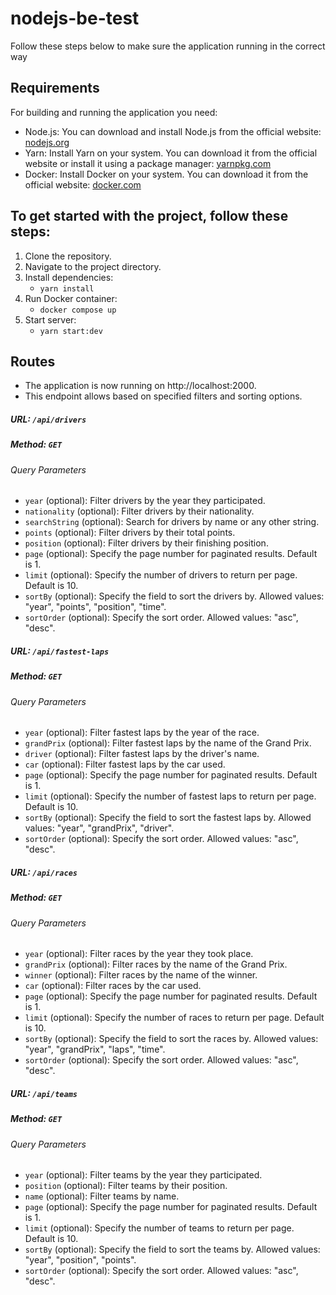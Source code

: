# nodejs-be-test

Follow these steps below to make sure the application running in the correct way

## Requirements

For building and running the application you need:
-   Node.js: You can download and install Node.js from the official website: [nodejs.org](https://nodejs.org/)
-   Yarn: Install Yarn on your system. You can download it from the official website or install it using a package manager: [yarnpkg.com](https://yarnpkg.com/getting-started/install)
-   Docker:  Install Docker on your system. You can download it from the official website: [docker.com](https://www.docker.com/)

## To get started with the project, follow these steps:

1. Clone the repository.
2. Navigate to the project directory.
3. Install dependencies: 
    - `yarn install`
4. Run Docker container:
    - `docker compose up`
5. Start server:
    - `yarn start:dev`

## Routes
- The application is now running on http://localhost:2000.
- This endpoint allows based on specified filters and sorting options.

##### URL: `/api/drivers`

##### Method: `GET`

###### Query Parameters

-   `year` (optional): Filter drivers by the year they participated.
-   `nationality` (optional): Filter drivers by their nationality.
-   `searchString` (optional): Search for drivers by name or any other string.
-   `points` (optional): Filter drivers by their total points.
-   `position` (optional): Filter drivers by their finishing position.
-   `page` (optional): Specify the page number for paginated results. Default is 1.
-   `limit` (optional): Specify the number of drivers to return per page. Default is 10.
-   `sortBy` (optional): Specify the field to sort the drivers by. Allowed values: "year", "points", "position", "time".
-   `sortOrder` (optional): Specify the sort order. Allowed values: "asc", "desc".

##### URL: `/api/fastest-laps`

##### Method: `GET`

###### Query Parameters

-   `year` (optional): Filter fastest laps by the year of the race.
-   `grandPrix` (optional): Filter fastest laps by the name of the Grand Prix.
-   `driver` (optional): Filter fastest laps by the driver's name.
-   `car` (optional): Filter fastest laps by the car used.
-   `page` (optional): Specify the page number for paginated results. Default is 1.
-   `limit` (optional): Specify the number of fastest laps to return per page. Default is 10.
-   `sortBy` (optional): Specify the field to sort the fastest laps by. Allowed values: "year", "grandPrix", "driver".
-   `sortOrder` (optional): Specify the sort order. Allowed values: "asc", "desc".

##### URL: `/api/races`

##### Method: `GET`

###### Query Parameters

-   `year` (optional): Filter races by the year they took place.
-   `grandPrix` (optional): Filter races by the name of the Grand Prix.
-   `winner` (optional): Filter races by the name of the winner.
-   `car` (optional): Filter races by the car used.
-   `page` (optional): Specify the page number for paginated results. Default is 1.
-   `limit` (optional): Specify the number of races to return per page. Default is 10.
-   `sortBy` (optional): Specify the field to sort the races by. Allowed values: "year", "grandPrix", "laps", "time".
-   `sortOrder` (optional): Specify the sort order. Allowed values: "asc", "desc".

##### URL: `/api/teams`

##### Method: `GET`

###### Query Parameters

-   `year` (optional): Filter teams by the year they participated.
-   `position` (optional): Filter teams by their position.
-   `name` (optional): Filter teams by name.
-   `page` (optional): Specify the page number for paginated results. Default is 1.
-   `limit` (optional): Specify the number of teams to return per page. Default is 10.
-   `sortBy` (optional): Specify the field to sort the teams by. Allowed values: "year", "position", "points".
-   `sortOrder` (optional): Specify the sort order. Allowed values: "asc", "desc".
